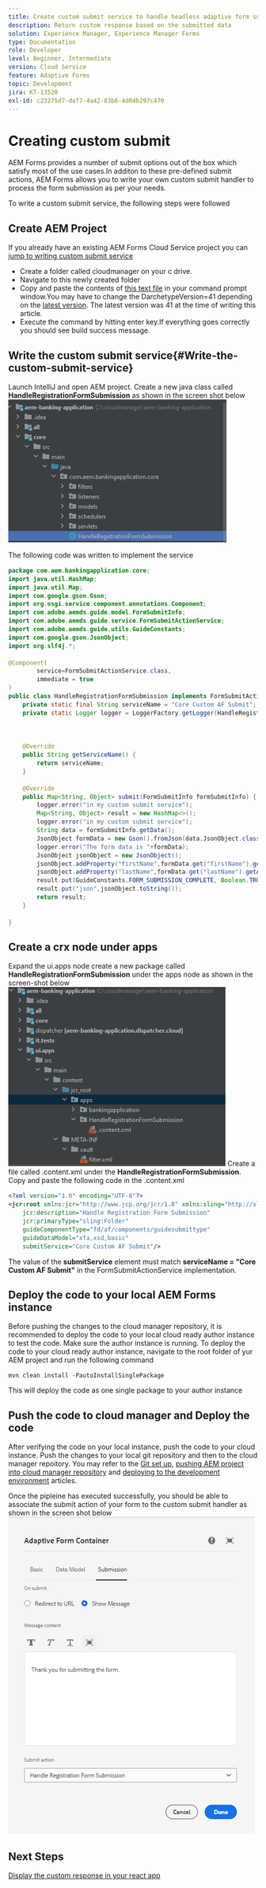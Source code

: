 ```yaml
---
title: Create custom submit service to handle headless adaptive form submission
description: Return custom response based on the submitted data
solution: Experience Manager, Experience Manager Forms
type: Documentation
role: Developer
level: Beginner, Intermediate
version: Cloud Service
feature: Adaptive Forms
topic: Development
jira: KT-13520
exl-id: c23275d7-daf7-4a42-83b6-4d04b297c470
---
```

# Creating custom submit

AEM Forms provides a number of submit options out of the box which satisfy most of the use cases.In additon to these pre-defined submit actions, AEM Forms allows you to write your own custom submit handler to process the form submission as per your needs.

To write a custom submit service, the following steps were followed

## Create AEM Project

If you already have an existing AEM Forms Cloud Service project you can [jump to writing custom submit service](#Write-the-custom-submit-service)

* Create a folder called cloudmanager on your c drive.
* Navigate to this newly created folder
* Copy and paste  the contents of [this text file](./assets/creating-maven-project.txt) in your command prompt window.You may have to change the DarchetypeVersion=41 depending on the [latest version](https://github.com/adobe/aem-project-archetype/releases). The latest version was 41 at the time of writing this article. 
* Execute the command by hitting enter key.If everything goes correctly you should see build success message.

## Write the custom submit service{#Write-the-custom-submit-service}

Launch IntelliJ and open AEM  project. Create a new java class called **HandleRegistrationFormSubmission** as shown in the screen shot below
![custom-submit-service](./assets/custom-submit-service.png)

The following code was written to implement the service

``` java
package com.aem.bankingapplication.core;
import java.util.HashMap;
import java.util.Map;
import com.google.gson.Gson;
import org.osgi.service.component.annotations.Component;
import com.adobe.aemds.guide.model.FormSubmitInfo;
import com.adobe.aemds.guide.service.FormSubmitActionService;
import com.adobe.aemds.guide.utils.GuideConstants;
import com.google.gson.JsonObject;
import org.slf4j.*;

@Component(
        service=FormSubmitActionService.class,
        immediate = true
)
public class HandleRegistrationFormSubmission implements FormSubmitActionService {
    private static final String serviceName = "Core Custom AF Submit";
    private static Logger logger = LoggerFactory.getLogger(HandleRegistrationFormSubmission.class);



    @Override
    public String getServiceName() {
        return serviceName;
    }

    @Override
    public Map<String, Object> submit(FormSubmitInfo formSubmitInfo) {
        logger.error("in my custom submit service");
        Map<String, Object> result = new HashMap<>();
        logger.error("in my custom submit service");
        String data = formSubmitInfo.getData();
        JsonObject formData = new Gson().fromJson(data,JsonObject.class);
        logger.error("The form data is "+formData);
        JsonObject jsonObject = new JsonObject();
        jsonObject.addProperty("firstName",formData.get("firstName").getAsString());
        jsonObject.addProperty("lastName",formData.get("lastName").getAsString());
        result.put(GuideConstants.FORM_SUBMISSION_COMPLETE, Boolean.TRUE);
        result.put("json",jsonObject.toString());
        return result;
    }

}

```

## Create a crx node under apps

Expand the ui.apps node create a new package called **HandleRegistrationFormSubmission** under the apps node as shown in the screen-shot below
![crx-node](./assets/crx-node.png) 
Create a file called .content.xml under the **HandleRegistrationFormSubmission**. Copy and paste the following code in the .content.xml

```xml
<?xml version="1.0" encoding="UTF-8"?>
<jcr:root xmlns:jcr="http://www.jcp.org/jcr/1.0" xmlns:sling="http://sling.apache.org/jcr/sling/1.0"
    jcr:description="Handle Registration Form Submission"
    jcr:primaryType="sling:Folder"
    guideComponentType="fd/af/components/guidesubmittype"
    guideDataModel="xfa,xsd,basic"
    submitService="Core Custom AF Submit"/>
```

The value of the **submitService** element must match  **serviceName = "Core Custom AF Submit"** in the FormSubmitActionService implementation.

## Deploy the code to your local AEM Forms instance

Before pushing the changes to the cloud manager repository, it is recommended to deploy the code to your local cloud ready author instance to test the code. Make sure the author instance is running.
To deploy the code to your cloud ready author instance, navigate to the root folder of yur AEM project and run the following command

```
mvn clean install -PautoInstallSinglePackage
```

This will deploy the code as one single package to your author instance

## Push the code to cloud manager and Deploy the code

After verifying the code on your local instance, push the code to your cloud instance.
Push the changes to your local git repository and then to the cloud manager repoitory. You may refer to the  [Git set up](https://experienceleague.adobe.com/docs/experience-manager-learn/cloud-service/forms/developing-for-cloud-service/setup-git.html), [pushing AEM project into cloud manager repository](https://experienceleague.adobe.com/docs/experience-manager-learn/cloud-service/forms/developing-for-cloud-service/push-project-to-cloud-manager-git.html) and [deploying to the development environment](https://experienceleague.adobe.com/docs/experience-manager-learn/cloud-service/forms/developing-for-cloud-service/deploy-to-dev-environment.html) articles.

Once the pipleine has executed successfully, you should be able to associate the submit action of your form to the custom submit handler as shown in the screen shot below
![submit-action](./assets/configure-submit-action.png)

## Next Steps

[Display the custom response in your react app](./handle-response-react-app.md)
